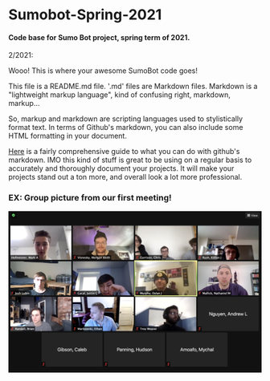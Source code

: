 # Sumobot-Spring-2021
#### Code base for Sumo Bot project, spring term of 2021.




2/2021:

Wooo! This is where your awesome SumoBot code goes!

This file is a README.md file.  '.md' files are Markdown files.  Markdown is a "lightweight markup language", kind of confusing right, markdown, markup...

So, markup and markdown are scripting languages used to stylistically format text.  In terms of Github's markdown, you can also include some HTML formatting in your document.

[Here](https://guides.github.com/features/mastering-markdown/#examples) is a fairly comprehensive guide to what you can do with github's markdown.  IMO this kind of stuff is great to be using on a regular basis to accurately and thoroughly document your projects.  It will make your projects stand out a ton more, and overall look a lot more professional.


### EX: Group picture from our first meeting!
<img src="https://github.com/Pitt-RAS/Sumobot-Spring-2021/blob/main/media/images/first_meeting_spring_2021.png" width="600">

